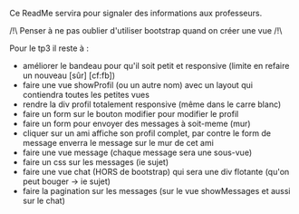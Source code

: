 Ce ReadMe servira pour signaler des informations aux professeurs.


/!\ Penser à ne pas oublier d'utiliser bootstrap quand on créer une vue /!\


Pour le tp3 il reste à :

- améliorer le bandeau pour qu'il soit petit et responsive (limite en refaire un nouveau [sûr] [cf:fb])
- faire une vue showProfil (ou un autre nom) avec un layout qui contiendra toutes les petites vues
- rendre la div profil totalement responsive (même dans le carre blanc)
- faire un form sur le bouton modifier pour modifier le profil
- faire un form pour envoyer des messages à soit-meme (mur)
- cliquer sur un ami affiche son profil complet, par contre le form de message enverra le message sur le mur de cet ami
- faire une vue message (chaque message sera une sous-vue)
- faire un css sur les messages (ie sujet)
- faire une vue chat (HORS de bootstrap) qui sera une div flotante (qu'on peut bouger -> ie sujet)
- faire la pagination sur les messages (sur le vue showMessages et aussi sur le chat)
